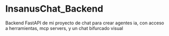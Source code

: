 # InsanusChat_Backend
Backend FastAPI de mi proyecto de chat para crear agentes ia, con acceso a herramientas, mcp servers, y un chat bifurcado visual
